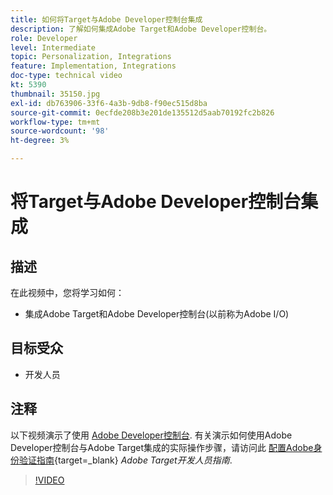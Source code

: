 ```yaml
---
title: 如何将Target与Adobe Developer控制台集成
description: 了解如何集成Adobe Target和Adobe Developer控制台。
role: Developer
level: Intermediate
topic: Personalization, Integrations
feature: Implementation, Integrations
doc-type: technical video
kt: 5390
thumbnail: 35150.jpg
exl-id: db763906-33f6-4a3b-9db8-f90ec515d8ba
source-git-commit: 0ecfde208b3e201de135512d5aab70192fc2b826
workflow-type: tm+mt
source-wordcount: '98'
ht-degree: 3%

---
```


# 将Target与Adobe Developer控制台集成

## 描述

在此视频中，您将学习如何：

* 集成Adobe Target和Adobe Developer控制台(以前称为Adobe I/O)

## 目标受众

* 开发人员

## 注释

以下视频演示了使用 [Adobe Developer控制台](https://developer.adobe.com/developer-console/). 有关演示如何使用Adobe Developer控制台与Adobe Target集成的实际操作步骤，请访问此 [配置Adobe身份验证指南](https://developer.adobe.com/target/before-administer/configure-authentication/){target=_blank} *Adobe Target开发人员指南*.

>[!VIDEO](https://video.tv.adobe.com/v/35150/?quality=12)
